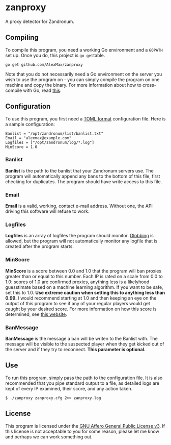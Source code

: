 zanproxy
========
A proxy detector for Zandronum.

Compiling
---------
To compile this program, you need a working Go environment and a `GOPATH` set up.  Once you do, this project is `go get`table.

    go get github.com/AlexMax/zanproxy

Note that you do not necessarily need a Go environment on the server you wish to use the program on - you can simply compile the program on one machine and copy the binary.  For more information about how to cross-compile with Go, read [this](http://dave.cheney.net/2015/08/22/cross-compilation-with-go-1-5).

Configuration
-------------
To use this program, you first need a [TOML format](https://github.com/toml-lang/toml) configuration file.  Here is a sample configuration:

    Banlist = "/opt/zandronum/list/banlist.txt"
    Email = "alexmax@example.com"
    Logfiles = ["/opt/zandronum/log/*.log"]
    MinScore = 1.0

### Banlist
**Banlist** is the path to the banlist that your Zandronum servers use.  The program will automatically append any bans to the bottom of this file, first checking for duplicates.  The program should have write access to this file.

### Email
**Email** is a valid, working, contact e-mail address.  Without one, the API driving this software will refuse to work.

### Logfiles
**Logfiles** is an array of logfiles the program should monitor.  [Globbing](https://golang.org/pkg/path/filepath/#Match) is allowed, but the program will not automatically monitor any logfile that is created after the program starts.

### MinScore
**MinScore** is a score between 0.0 and 1.0 that the program will ban proxies greater than or equal to this number.  Each IP is rated on a scale from 0.0 to 1.0: scores of 1.0 are confirmed proxies, anything less is a likelyhood guesstimate based on a machine learning algorithm.  If you want to be safe, set this to 1.0.  **Use extreme caution when setting this to anything less than 0.99.**  I would recommend starting at 1.0 and then keeping an eye on the output of this program to see if any of your regular players would get caught by your desired score.  For more information on how this score is determined, see [this website](http://getipintel.net/).

### BanMessage
**BanMessage** is the message a ban will be writen to the Banlist with.  The message will be visible to the suspected player when they get kicked out of the server and if they try to reconnect.  **This parameter is optional.**

Use
---
To run this program, simply pass the path to the configuration file.  It is also recommended that you pipe standard output to a file, as detailed logs are kept of every IP examined, their score, and any action taken.

    $ ./zanproxy zanproxy.cfg 2>> zanproxy.log

License
-------
This program is licensed under the [GNU Affero General Public License v3](https://www.gnu.org/licenses/agpl-3.0.en.html).  If this license is not acceptable to you for some reason, please let me know and perhaps we can work something out.
